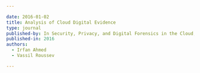 ```yaml
---

date: 2016-01-02
title: Analysis of Cloud Digital Evidence
type: journal
published-by: In Security, Privacy, and Digital Forensics in the Cloud, L. Chen, and H. Takabi (Eds.) IGI Global
published-in: 2016
authors:
  - Irfan Ahmed
  - Vassil Roussev

---
```

